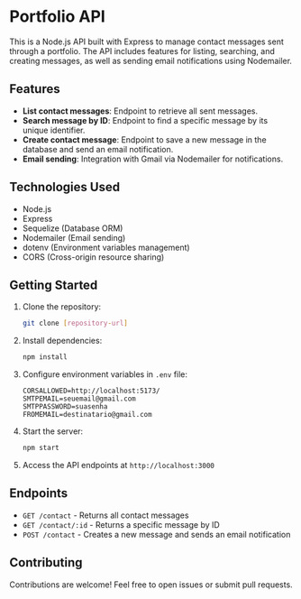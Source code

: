 # Portfolio API

This is a Node.js API built with Express to manage contact messages sent through a portfolio. The API includes features for listing, searching, and creating messages, as well as sending email notifications using Nodemailer.

## Features

- **List contact messages**: Endpoint to retrieve all sent messages.
- **Search message by ID**: Endpoint to find a specific message by its unique identifier.
- **Create contact message**: Endpoint to save a new message in the database and send an email notification.
- **Email sending**: Integration with Gmail via Nodemailer for notifications.

## Technologies Used

- Node.js
- Express
- Sequelize (Database ORM)
- Nodemailer (Email sending)
- dotenv (Environment variables management)
- CORS (Cross-origin resource sharing)

## Getting Started

1. Clone the repository:
    ```bash
    git clone [repository-url]
    ```

2. Install dependencies:
    ```bash
    npm install
    ```

3. Configure environment variables in `.env` file:
    ```env
    CORSALLOWED=http://localhost:5173/
    SMTPEMAIL=seuemail@gmail.com
    SMTPPASSWORD=suasenha
    FROMEMAIL=destinatario@gmail.com
    ```

4. Start the server:
    ```bash
    npm start
    ```

5. Access the API endpoints at `http://localhost:3000`

## Endpoints

- `GET /contact` - Returns all contact messages
- `GET /contact/:id` - Returns a specific message by ID
- `POST /contact` - Creates a new message and sends an email notification

## Contributing

Contributions are welcome! Feel free to open issues or submit pull requests.